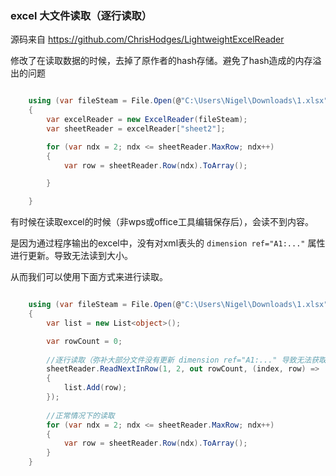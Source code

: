 ﻿
### excel 大文件读取（逐行读取）

源码来自  https://github.com/ChrisHodges/LightweightExcelReader

修改了在读取数据的时候，去掉了原作者的hash存储。避免了hash造成的内存溢出的问题


```csharp

    using (var fileSteam = File.Open(@"C:\Users\Nigel\Downloads\1.xlsx", FileMode.Open))
    {
        var excelReader = new ExcelReader(fileSteam);
        var sheetReader = excelReader["sheet2"];

        for (var ndx = 2; ndx <= sheetReader.MaxRow; ndx++)
        {
            var row = sheetReader.Row(ndx).ToArray();

        }

    }

```

有时候在读取excel的时候（非wps或office工具编辑保存后），会读不到内容。

是因为通过程序输出的excel中，没有对xml表头的 `dimension ref="A1:..."` 属性进行更新。导致无法读到大小。

从而我们可以使用下面方式来进行读取。

```csharp

    using (var fileSteam = File.Open(@"C:\Users\Nigel\Downloads\1.xlsx", FileMode.Open))
    {
        var list = new List<object>();

        var rowCount = 0;
        
        //逐行读取（弥补大部分文件没有更新 dimension ref="A1:..." 导致无法获取到行数和列数的问题）
        sheetReader.ReadNextInRow(1, 2, out rowCount, (index, row) =>
        {
            list.Add(row);
        });
        
        //正常情况下的读取
        for (var ndx = 2; ndx <= sheetReader.MaxRow; ndx++)
        {
            var row = sheetReader.Row(ndx).ToArray();
        }
    }
```